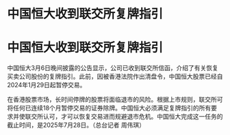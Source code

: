 # 中国恒大收到联交所复牌指引

# 中国恒大收到联交所复牌指引

中国恒大3月6日晚间披露的公告显示，公司已收到联交所信函，介绍了有关恢复买卖公司股份的复牌指引。此前，因被香港法院作出清盘令，中国恒大股票已经自2024年1月29日起暂停交易。

在香港股票市场，长时间停牌的股票将面临退市的风险。根据上市规则，联交所可将任何已连续18个月暂停交易的证券除牌。中国恒大必须满足复牌指引的所有要求并使联交所认可，才可以恢复交易进而规避退市危机。中国恒大完成这一任务的截止时间，是2025年7月28日。（总台记者
周伟琪）

